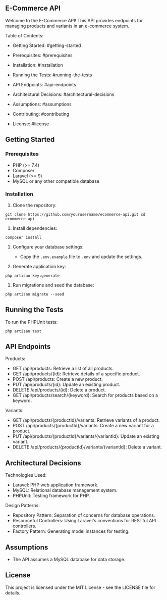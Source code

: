 E-Commerce API
--------------

Welcome to the E-Commerce API! This API provides endpoints for managing products and variants in an e-commerce system.

Table of Contents:

-   Getting Started: #getting-started

-   Prerequisites: #prerequisites

-   Installation: #installation

-   Running the Tests: #running-the-tests
-   API Endpoints: #api-endpoints
-   Architectural Decisions: #architectural-decisions
-   Assumptions: #assumptions
-   Contributing: #contributing
-   License: #license

Getting Started
---------------

### Prerequisites

-   PHP (>= 7.4)
-   Composer
-   Laravel (>= 9)
-   MySQL or any other compatible database

### Installation

1.  Clone the repository:



```
git clone https://github.com/yourusername/ecommerce-api.git cd ecommerce-api

```





1.  Install dependencies:



```
composer install

```





1.  Configure your database settings:

    -   Copy the `.env.example` file to `.env` and update the settings.
2.  Generate application key:



```
php artisan key:generate

```





1.  Run migrations and seed the database:



```
php artisan migrate --seed

```





Running the Tests
-----------------

To run the PHPUnit tests:



```
php artisan test

```





API Endpoints
-------------

Products:

-   GET /api/products: Retrieve a list of all products.
-   GET /api/products/{id}: Retrieve details of a specific product.
-   POST /api/products: Create a new product.
-   PUT /api/products/{id}: Update an existing product.
-   DELETE /api/products/{id}: Delete a product.
-   GET /api/products/search/{keyword}: Search for products based on a keyword.

Variants:

-   GET /api/products/{productId}/variants: Retrieve variants of a product.
-   POST /api/products/{productId}/variants: Create a new variant for a product.
-   PUT /api/products/{productId}/variants/{variantId}: Update an existing variant.
-   DELETE /api/products/{productId}/variants/{variantId}: Delete a variant.

Architectural Decisions
-----------------------

Technologies Used:

-   Laravel: PHP web application framework.
-   MySQL: Relational database management system.
-   PHPUnit: Testing framework for PHP.

Design Patterns:

-   Repository Pattern: Separation of concerns for database operations.
-   Resourceful Controllers: Using Laravel's conventions for RESTful API controllers.
-   Factory Pattern: Generating model instances for testing.

Assumptions
-----------

-   The API assumes a MySQL database for data storage.


License
-------

This project is licensed under the MIT License - see the LICENSE file for details.